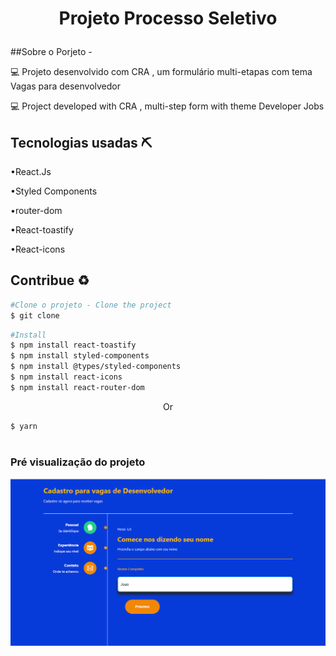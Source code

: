 <h1 align='center'>
    <p>Projeto Processo Seletivo</p>
</h1>


##Sobre o Porjeto - 

💻 Projeto desenvolvido com CRA , um formulário multi-etapas com tema Vagas para desenvolvedor

💻 Project developed with CRA , multi-step form with theme Developer Jobs

## Tecnologias usadas ⛏ 

•React.Js

•Styled Components

•router-dom

•React-toastify

•React-icons


## Contribue ♻
```bash
#Clone o projeto - Clone the project
$ git clone
```

```bash
#Install
$ npm install react-toastify
$ npm install styled-components
$ npm install @types/styled-components
$ npm install react-icons
$ npm install react-router-dom
```
<p align='center'> Or</p>

```bash
$ yarn
```

<h1 align='center'>
    <h3>Pré visualização do projeto</h3>
    <img src='./src/images/projeto.png'/>
</h1>